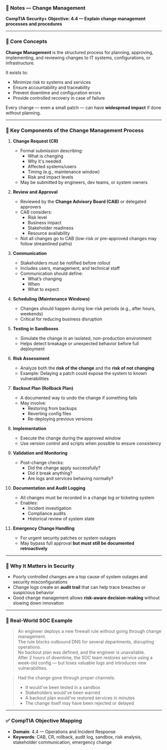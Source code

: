 ### 📘 Notes — Change Management  
**CompTIA Security+ Objective: 4.4 — Explain change management processes and procedures**

---

### 🧠 Core Concepts

**Change Management** is the structured process for planning, approving, implementing, and reviewing changes to IT systems, configurations, or infrastructure.

It exists to:
- Minimize risk to systems and services
- Ensure accountability and traceability
- Prevent downtime and configuration errors
- Provide controlled recovery in case of failure

Every change — even a small patch — can have **widespread impact** if done without planning.

---

### 🔁 Key Components of the Change Management Process

1. **Change Request (CR)**
   - Formal submission describing:
     - What is changing
     - Why it's needed
     - Affected systems/users
     - Timing (e.g., maintenance window)
     - Risk and impact levels
   - May be submitted by engineers, dev teams, or system owners

2. **Review and Approval**
   - Reviewed by the **Change Advisory Board (CAB)** or delegated approvers
   - CAB considers:
     - Risk level
     - Business impact
     - Stakeholder readiness
     - Resource availability
   - Not all changes go to CAB (low-risk or pre-approved changes may follow streamlined paths)

3. **Communication**
   - Stakeholders must be notified before rollout
   - Includes users, management, and technical staff
   - Communication should define:
     - What’s changing
     - When
     - What to expect

4. **Scheduling (Maintenance Windows)**
   - Changes should happen during low-risk periods (e.g., after hours, weekends)
   - Critical for reducing business disruption

5. **Testing in Sandboxes**
   - Simulate the change in an isolated, non-production environment
   - Helps detect breakage or unexpected behavior before full deployment

6. **Risk Assessment**
   - Analyze both the **risk of the change** and the **risk of not changing**
   - Example: Delaying a patch could expose the system to known vulnerabilities

7. **Backout Plan (Rollback Plan)**
   - A documented way to undo the change if something fails
   - May involve:
     - Restoring from backups
     - Reverting config files
     - Re-deploying previous versions

8. **Implementation**
   - Execute the change during the approved window
   - Use version control and scripts when possible to ensure consistency

9. **Validation and Monitoring**
   - Post-change checks:
     - Did the change apply successfully?
     - Did it break anything?
     - Are logs and services behaving normally?

10. **Documentation and Audit Logging**
    - All changes must be recorded in a change log or ticketing system
    - Enables:
      - Incident investigation
      - Compliance audits
      - Historical review of system state

11. **Emergency Change Handling**
    - For urgent security patches or system outages
    - May bypass full approval **but must still be documented retroactively**

---

### 🔐 Why It Matters in Security

- Poorly controlled changes are a top cause of system outages and security misconfigurations
- Change logs create an **audit trail** that can help trace breaches or suspicious behavior
- Good change management allows **risk-aware decision-making** without slowing down innovation

---

### 💼 Real-World SOC Example

> An engineer deploys a new firewall rule without going through change management.  
> The rule blocks outbound DNS for several departments, disrupting operations.  
> No backout plan was defined, and the engineer is unavailable.  
> After 2 hours of downtime, the SOC team restores service using a week-old config — but loses valuable logs and introduces new vulnerabilities.

> Had the change gone through proper channels:
> - It would’ve been tested in a sandbox  
> - Stakeholders would've been warned  
> - A backout plan would’ve restored services in minutes  
> - The change itself may have been rejected or delayed

---

### ✅ CompTIA Objective Mapping

- **Domain**: 4.4 — Operations and Incident Response  
- **Keywords**: CAB, CR, rollback, audit log, sandbox, risk analysis, stakeholder communication, emergency change

